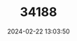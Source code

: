 ---
title: "34188"
category: "Pinus fenzeliana"
draft: false
date: 2024-02-22 13:03:50
languages:
  Chinese: ["Hai nan wu zhen song", "Hua nan wu zhen song", "华南五针松", "海南五针松"]
---